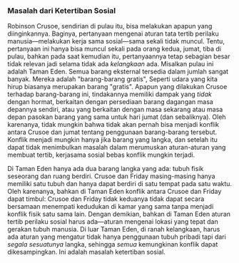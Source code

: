 ### Masalah dari Ketertiban Sosial

Robinson Crusoe, sendirian di pulau itu, bisa melakukan apapun yang diinginkannya. Baginya, pertanyaan mengenai aturan tata tertib perilaku manusia—melakukan kerja sama sosial—sama sekali tidak muncul. Tentu, pertanyaan ini hanya bisa muncul sekali pada orang kedua, jumat, tiba di pulau, bahkan pada saat kemudian itu, pertanyaannya tetap sebagian besar tidak relevan jadi selama tidak ada *kelangkaan* ada. Misalkan pulau ini adalah Taman Eden. Semua barang eksternal tersedia dalam jumlah sangat banyak. Mereka adalah "barang-barang gratis", Seperti udara yang kita hirup biasanya merupakan barang "gratis". Apapun yang dilakukan Crusoe terhadap barang-barang ini, tindakannya memiliki dampak yang *tidak* dengan hormat, berkaitan dengan persediaan barang dagangan masa depannya sendiri, atau yang berkaitan dengan masa sekarang atau masa depan pasokan barang yang sama untuk hari jumat (dan sebaliknya). Oleh karenanya, tidak mungkin bahwa tidak akan pernah bisa menjadi konflik antara Crusoe dan jumat tentang penggunaan barang-barang tersebut. Konflik menjadi mungkin hanya jika barang yang langka, dan setelah itu dapat tidak menimbulkan masalah dalam merumuskan aturan-aturan yang membuat tertib, kerjasama sosial bebas konflik mungkin terjadi.

Di Taman Eden hanya ada dua barang langka yang ada: tubuh fisik seseorang dan ruang berdiri. Crusoe dan Friday masing-masing hanya memiliki satu tubuh dan hanya dapat berdiri di satu tempat pada satu waktu. Oleh karenanya, bahkan di Taman Eden konflik antara Crusoe dan Friday dapat timbul: Crusoe dan Friday tidak keduanya tidak dapat secara bersamaan menempati kedudukan di kamar yang sama tanpa menjadi konflik fisik satu sama lain. Dengan demikian, bahkan di Taman Eden aturan tertib perilaku sosial harus ada—aturan mengenai lokasi yang tepat dan gerakan tubuh manusia. Di luar Taman Eden, di ranah kelangkaan, harus ada aturan yang mengatur tidak hanya penggunaan tubuh pribadi tapi dari *segala sesuatunya* langka, sehingga *semua* kemungkinan konflik dapat dikesampingkan. Ini adalah masalah ketertiban sosial.
